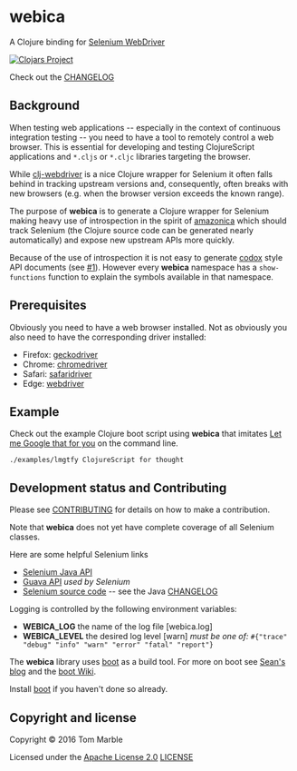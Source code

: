 # webica

A Clojure binding for [Selenium WebDriver](http://docs.seleniumhq.org/)

[![Clojars Project](https://img.shields.io/clojars/v/webica.svg)](https://clojars.org/webica)

Check out the [CHANGELOG](CHANGELOG.md)

## Background

When testing web applications -- especially in the context of
continuous integration testing -- you need to have a tool
to remotely control a web browser. This is essential for
developing and testing ClojureScript applications and
`*.cljs` or `*.cljc` libraries targeting the browser.

While [clj-webdriver](https://github.com/semperos/clj-webdriver) is
a nice Clojure wrapper for Selenium it often falls behind in tracking
upstream versions and, consequently, often breaks with new browsers
(e.g. when the browser version exceeds the known range).

The purpose of **webica** is to generate a Clojure wrapper for Selenium
making heavy use of introspection in the spirit of
[amazonica](https://github.com/mcohen01/amazonica)
which should track Selenium (the Clojure source code can
be generated nearly automatically) and expose new upstream APIs more quickly.

Because of the use of introspection it is not easy to generate
[codox](https://github.com/weavejester/codox) style API documents
(see [#1](https://github.com/tmarble/webica/issues/1)). However every **webica**
namespace has a `show-functions` function
to explain the symbols available in that namespace.

## Prerequisites

Obviously you need to have a web browser installed. Not
as obviously you also need to have the corresponding driver installed:

* Firefox: [geckodriver](https://github.com/mozilla/geckodriver/releases)
* Chrome: [chromedriver](https://sites.google.com/a/chromium.org/chromedriver/downloads)
* Safari: [safaridriver](https://github.com/SeleniumHQ/selenium/wiki/SafariDriver)
* Edge: [webdriver](https://developer.microsoft.com/en-us/microsoft-edge/tools/webdriver/)

## Example

Check out the example Clojure boot script using **webica** that
imitates [Let me Google that for you](lmgtfy.com) on the
command line.

````
./examples/lmgtfy ClojureScript for thought
````

## Development status and Contributing

Please see [CONTRIBUTING](CONTRIBUTING.md) for details on
how to make a contribution.

Note that **webica** does not yet have complete coverage
of all Selenium classes.

Here are some helpful Selenium links
* [Selenium Java API](https://seleniumhq.github.io/selenium/docs/api/java/index.html?org/openqa/selenium/firefox/FirefoxDriver.html)
* [Guava API](https://google.github.io/guava/releases/19.0/api/docs/com/google/common/base/class-use/Function.html) *used by Selenium*
* [Selenium source code](https://github.com/SeleniumHQ/selenium) -- see the Java [CHANGELOG](https://github.com/SeleniumHQ/selenium/blob/master/java/CHANGELOG)

Logging is controlled by the following environment variables:
* **WEBICA_LOG** the name of the log file [webica.log]
* **WEBICA_LEVEL** the desired log level [warn] *must be one of:* `#{"trace" "debug" "info" "warn" "error" "fatal" "report"}`

The **webica** library uses [boot](http://boot-clj.com/) as a build tool. For
more on boot see [Sean's blog](http://seancorfield.github.io/blog/2016/02/02/boot-new/) and the [boot Wiki](https://github.com/boot-clj/boot/wiki).

Install [boot](http://boot-clj.com/) if you haven't done so already.

## Copyright and license

Copyright © 2016 Tom Marble

Licensed under the [Apache License 2.0](http://opensource.org/licenses/Apache-2.0) [LICENSE](LICENSE)
